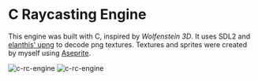 # C Raycasting Engine

This engine was built with C, inspired by *Wolfenstein 3D*. It uses SDL2 and [elanthis' upng](https://github.com/elanthis/upng) to decode png textures. Textures and sprites were created by myself using [Aseprite](https://www.aseprite.org/).

![c-rc-engine](https://github.com/Nico-Posateri/c-and-js-raycast-engine/assets/141705409/0682c403-d53f-4048-96f8-47abbb89a055)
![c-rc-engine](https://github.com/Nico-Posateri/c-and-js-raycast-engine/assets/141705409/c828720a-42e1-4550-9ac0-989dc7df9b42)
